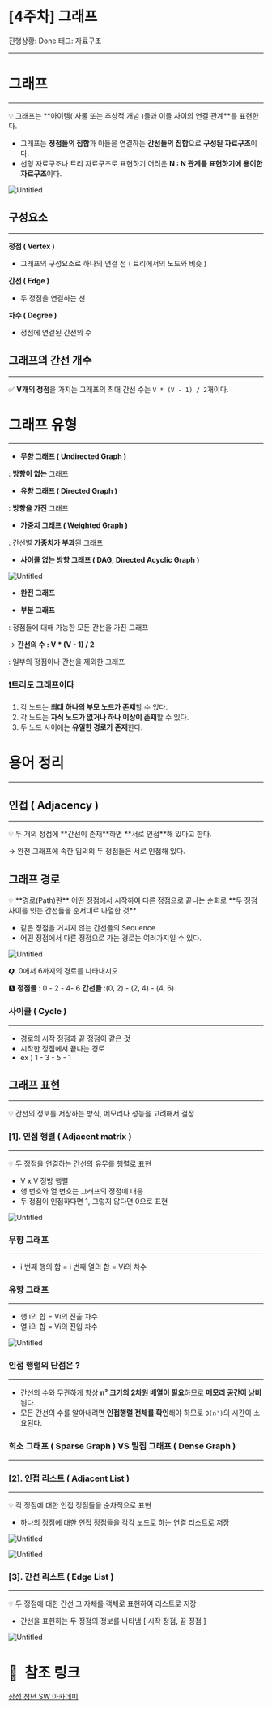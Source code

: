 # [4주차] 그래프

진행상황: Done
태그: 자료구조

---

# 그래프

---

<aside>
💡 그래프는 **아이템( 사물 또는 추상적 개념 )들과 이들 사이의 연결 관계**를 표현한다.

</aside>

- 그래프는 **정점들의 집합**과 이들을 연결하는 **간선들의 집합**으로 **구성된 자료구조**이다.
- 선형 자료구조나 트리 자료구조로 표현하기 어려운 **N : N 관계를 표현하기에 용이한 자료구조**이다.

![Untitled](../assets/week4_1_1.png)

## 구성요소

---

**정점 ( Vertex )**

- 그래프의 구성요소로 하나의 연결 점 ( 트리에서의 노드와 비슷 )

**간선 ( Edge )**

- 두 정점을 연결하는 선

**차수 ( Degree )**

- 정점에 연결된 간선의 수

## 그래프의 간선 개수

---

✅ **V개의 정점**을 가지는 그래프의 최대 간선 수는 `V * (V - 1) / 2`개이다.

# 그래프 유형

---

- **무향 그래프 ( Undirected Graph )**

: **방향이 없는** 그래프

- **유향 그래프 ( Directed Graph )**

: **방향을 가진** 그래프

- **가중치 그래프 ( Weighted Graph )**

: 간선별 **가중치가 부과**된 그래프

- **사이클 없는 방향 그래프 ( DAG, Directed Acyclic Graph )**

![Untitled](../assets/week4_1_2.png)

- **완전 그래프**

- **부분 그래프**

: 정점들에 대해 가능한 모든 간선을 가진 그래프

  → **간선의 수 : V * (V - 1) / 2**

: 일부의 정점이나 간선을 제외한 그래프

### ❗️트리도 그래프이다

1. 각 노드는 **최대 하나의 부모 노드가 존재**할 수 있다.
2. 각 노드는 **자식 노드가 없거나 하나 이상이 존재**할 수 있다.
3. 두 노드 사이에는 **유일한 경로가 존재**한다.

# 용어 정리

---

## 인접 ( Adjacency )

---

<aside>
💡 두 개의 정점에 **간선이 존재**하면 **서로 인접**해 있다고 한다.

</aside>

→ 완전 그래프에 속한 임의의 두 정점들은 서로 인접해 있다.

## 그래프 경로

<aside>
💡 **경로(Path)란** 어떤 정점에서 시작하여 다른 정점으로 끝나는 순회로 **두 정점 사이를 잇는 간선들을 순서대로 나열한 것**

</aside>

- 같은 정점을 거치지 않는 간선들의 Sequence
- 어떤 정점에서 다른 정점으로 가는 경로는 여러가지일 수 있다.

![Untitled](../assets/week4_1_3.png)

𝙌. 0에서 6까지의 경로를 나타내시오

🅰 **정점들** : 0 - 2 - 4- 6  **간선들** :(0, 2) - (2, 4) - (4, 6)

### 사이클 ( Cycle )

---

- 경로의 시작 정점과 끝 정점이 같은 것
- 시작한 정점에서 끝나는 경로
- ex ) 1 - 3 - 5 - 1

## 그래프 표현

---

<aside>
💡 간선의 정보를 저장하는 방식, 메모리나 성능을 고려해서 결정

</aside>

### [1]. 인접 행렬 ( Adjacent matrix )

---

<aside>
💡 두 정점을 연결하는 간선의 유무를 행렬로 표현

</aside>

- V x V 정방 행렬
- 행 번호와 열 변호는 그래프의 정점에 대응
- 두 정점이 인접하다면 1, 그렇지 않다면 0으로 표현

![Untitled](../assets/week4_1_4.png)

### 무향 그래프

---

- i 번째 행의 합 = i 번째 열의 합 = Vi의 차수

### 유향 그래프

---

- 행 i의 합 = Vi의 진출 차수
- 열 i의 합 = Vi의 진입 차수

![Untitled](../assets/week4_1_5.png)

### 인접 행렬의 단점은 ?

---

- 간선의 수와 무관하게 항상 **n² 크기의 2차원 배열이 필요**하므로 **메모리 공간이 낭비**된다.
- 모든 간선의 수를 알아내려면 **인접행렬 전체를 확인**해야 하므로 `O(n²)`의 시간이 소요된다.

### 희소 그래프 ( Sparse Graph ) VS 밀집 그래프 ( Dense Graph )

---

### [2]. 인접 리스트 ( Adjacent List )

---

<aside>
💡 각 정점에 대한 인접 정점들을 순차적으로 표현

</aside>

- 하나의 정점에 대한 인접 정점들을 각각 노드로 하는 연결 리스트로 저장

![Untitled](../assets/week4_1_6.png)

![Untitled](../assets/week4_1_7.png)

### [3]. 간선 리스트 ( Edge List )

---

<aside>
💡 두 정점에 대한 간선 그 자체를 객체로 표현하여 리스트로 저장

</aside>

- 간선을 표현하는 두 정점의 정보를 나타냄 [ 시작 정점, 끝 정점 ]

![Untitled](../assets/week4_1_8.png)

# 🔗  참조 링크

[삼성 청년 SW 아카데미](https://edu.ssafy.com/edu/lectureroom/openlearning/openLearningList.do)